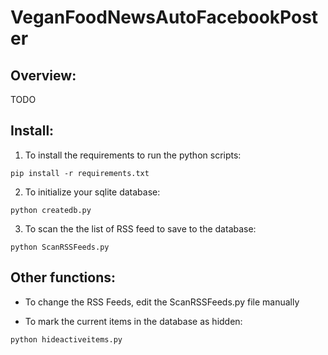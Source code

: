 # VeganFoodNewsAutoFacebookPoster

## Overview:

TODO

## Install:

1. To install the requirements to run the python scripts:

``` pip install -r requirements.txt ```

2. To initialize your sqlite database:

``` python createdb.py ```

3. To scan the the list of RSS feed to save to the database:

``` python ScanRSSFeeds.py ```


## Other functions:

- To change the RSS Feeds, edit the ScanRSSFeeds.py file manually

- To mark the current items in the database as hidden: 

``` python hideactiveitems.py ```
